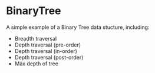 # BinaryTree
A simple example of a Binary Tree data stucture, including:
- Breadth traversal
- Depth traversal (pre-order)
- Depth traversal (in-order)
- Depth traversal (post-order)
- Max depth of tree
